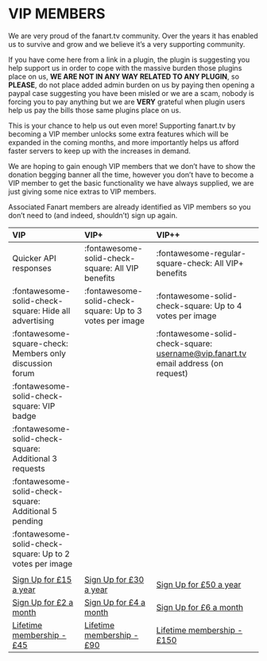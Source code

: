 # __VIP MEMBERS__

We are very proud of the fanart.tv community. Over the years it has enabled us to survive and grow and we believe it’s a very supporting community.


If you have come here from a link in a plugin, the plugin is suggesting you help support us in order to cope with the massive burden those plugins place on us, __WE ARE NOT IN ANY WAY RELATED TO ANY PLUGIN__, so __PLEASE__, do not place added admin burden on us by paying then opening a paypal case suggesting you have been misled or we are a scam, nobody is forcing you to pay anything but we are __VERY__ grateful when plugin users help us pay the bills those same plugins place on us.

This is your chance to help us out even more! Supporting fanart.tv by becoming a VIP member unlocks some extra features which will be expanded in the coming months, and more importantly helps us afford faster servers to keep up with the increases in demand.

We are hoping to gain enough VIP members that we don’t have to show the donation begging banner all the time, however you don’t have to become a VIP member to get the basic functionality we have always supplied, we are just giving some nice extras to VIP members.

Associated Fanart members are already identified as VIP members so you don’t need to (and indeed, shouldn’t) sign up again.


| VIP                                                            | VIP+                                                     | VIP++                                                                             |
| :--------------------------------------------------------------| :------------------------------------------------------- | :-------------------------------------------------------------------------------- |
| <i class="fa-solid fa-square-check"></i> Quicker API responses         | :fontawesome-solid-check-square: All VIP benefits        | :fontawesome-regular-square-check: All VIP+ benefits                                |
| :fontawesome-solid-check-square: Hide all advertising          | :fontawesome-solid-check-square: Up to 3 votes per image | :fontawesome-solid-check-square: Up to 4 votes per image                          |
| :fontawesome-square-check: Members only discussion forum |                                                          | :fontawesome-solid-check-square: username@vip.fanart.tv email address (on request)|
| :fontawesome-solid-check-square: VIP badge                     |                                                          |                                                                                   |
| :fontawesome-solid-check-square: Additional 3 requests   |                                                          |                                                                                   |
| :fontawesome-solid-check-square: Additional 5 pending          |                                                          |                                                                                   |
| :fontawesome-solid-check-square: Up to 2 votes per image       |                                                          |                                                                                   |
|                                                                |                                                          |                                                                                   |
| [Sign Up for £15 a year](https://fanart.tv/membership-account/membership-checkout/?level=6) | [Sign Up for £30 a year](https://fanart.tv/membership-account/membership-checkout/?level=7)                                   | [Sign Up for £50 a year](https://fanart.tv/membership-account/membership-checkout/?level=10)                                                            |
|  [Sign Up for £2 a month](https://fanart.tv/membership-account/membership-checkout/?level=7)                                        | [Sign Up for £4 a month](https://fanart.tv/membership-account/membership-checkout/?level=8)                                   | [Sign Up for £6 a month](https://fanart.tv/membership-account/membership-checkout/?level=11)                                                            |
|  [Lifetime membership - £45](https://fanart.tv/membership-account/membership-checkout/?level=2)                                     | [Lifetime membership - £90](https://fanart.tv/membership-account/membership-checkout/?level=9)                                | [Lifetime membership - £150](https://fanart.tv/membership-account/membership-checkout/?level=12)                                                        |

 
 
 

